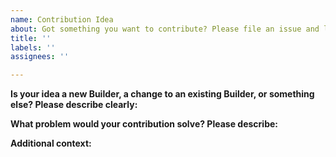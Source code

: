 ```yaml
---
name: Contribution Idea
about: Got something you want to contribute? Please file an issue and lets discuss.
title: ''
labels: ''
assignees: ''

---
```


**Is your idea a new Builder, a change to an existing Builder, or something else? Please describe clearly:** 

**What problem would your contribution solve? Please describe:** 

**Additional context:**
